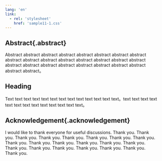 ```yaml
---
lang: 'en'
link:
  - rel: 'stylesheet'
    href: 'sample11-1.css'
---
```


## Abstract{.abstract}

Abstract abstract abstract abstract abstract abstract abstract abstract abstract abstract abstract abstract abstract abstract abstract abstract abstract abstract abstract abstract abstract abstract abstract abstract abstract abstract。

## Heading

Text text text text text text text text text text text text text。text text text text text text text text text text text text text。

## Acknowledgement{.acknowledgement}

I would like to thank everyone for useful discussions. Thank you. Thank you. Thank you. Thank you. Thank you. Thank you. Thank you. Thank you. Thank you. Thank you. Thank you. Thank you. Thank you. Thank you. Thank you. Thank you. Thank you. Thank you. Thank you. Thank you. Thank you.